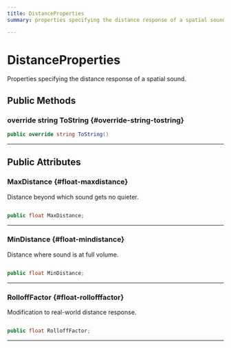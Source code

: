 ```yaml
---
title: DistanceProperties
summary: properties specifying the distance response of a spatial sound. 

---
```


# DistanceProperties




Properties specifying the distance response of a spatial sound.   





## Public Methods

### override string ToString {#override-string-tostring}

```csharp
public override string ToString()
```






-----------

## Public Attributes

### MaxDistance {#float-maxdistance}

Distance beyond which sound gets no quieter. 

```csharp

public float MaxDistance;

```






-----------

### MinDistance {#float-mindistance}

Distance where sound is at full volume. 

```csharp

public float MinDistance;

```






-----------

### RolloffFactor {#float-rollofffactor}

Modification to real-world distance response. 

```csharp

public float RolloffFactor;

```






-----------

